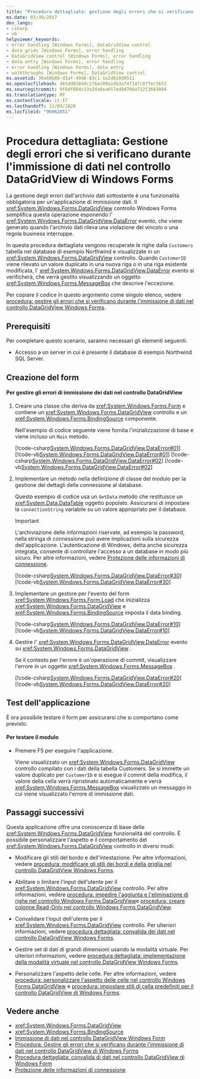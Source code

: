```yaml
---
title: "Procedura dettagliata: gestione degli errori che si verificano durante l'immissione di dati nel controllo DataGridView"
ms.date: 03/30/2017
dev_langs:
- csharp
- vb
helpviewer_keywords:
- error handling [Windows Forms], dataGridView control
- data grids [Windows Forms], error handling
- DataGridView control [Windows Forms], error handling
- data entry [Windows Forms], error handling
- error handling [Windows Forms], data entry
- walkthroughs [Windows Forms], DataGridView control
ms.assetid: 30a68b85-d3af-4946-83c1-1e2d010d0511
ms.openlocfilehash: d65dd038ddc276ec09a1db3af4f14fc87fec56f2
ms.sourcegitcommit: 9f6df084c53a3da0ea657ed0d708a72213683084
ms.translationtype: MT
ms.contentlocale: it-IT
ms.lasthandoff: 12/09/2020
ms.locfileid: "96962851"
---
```

# <a name="walkthrough-handling-errors-that-occur-during-data-entry-in-the-windows-forms-datagridview-control"></a>Procedura dettagliata: Gestione degli errori che si verificano durante l'immissione di dati nel controllo DataGridView di Windows Forms

La gestione degli errori dall'archivio dati sottostante è una funzionalità obbligatoria per un'applicazione di immissione dati. Il <xref:System.Windows.Forms.DataGridView> controllo Windows Forms semplifica questa operazione esponendo l' <xref:System.Windows.Forms.DataGridView.DataError> evento, che viene generato quando l'archivio dati rileva una violazione del vincolo o una regola business interruppe.

In questa procedura dettagliata vengono recuperate le righe dalla `Customers` tabella nel database di esempio Northwind e visualizzate in un <xref:System.Windows.Forms.DataGridView> controllo. Quando `CustomerID` viene rilevato un valore duplicato in una nuova riga o in una riga esistente modificata, l' <xref:System.Windows.Forms.DataGridView.DataError> evento si verificherà, che verrà gestito visualizzando un oggetto <xref:System.Windows.Forms.MessageBox> che descrive l'eccezione.

Per copiare il codice in questo argomento come singolo elenco, vedere [procedura: gestire gli errori che si verificano durante l'immissione di dati nel controllo DataGridView Windows Forms](handle-errors-that-occur-during-data-entry-in-the-datagrid.md).

## <a name="prerequisites"></a>Prerequisiti

Per completare questo scenario, saranno necessari gli elementi seguenti:

- Accesso a un server in cui è presente il database di esempio Northwind SQL Server.

## <a name="creating-the-form"></a>Creazione del form

#### <a name="to-handle-data-entry-errors-in-the-datagridview-control"></a>Per gestire gli errori di immissione dei dati nel controllo DataGridView

1. Creare una classe che deriva da <xref:System.Windows.Forms.Form> e contiene un <xref:System.Windows.Forms.DataGridView> controllo e un <xref:System.Windows.Forms.BindingSource> componente.

    Nell'esempio di codice seguente viene fornita l'inizializzazione di base e viene incluso un `Main` metodo.

    [!code-csharp[System.Windows.Forms.DataGridView.DataError#01](~/samples/snippets/csharp/VS_Snippets_Winforms/System.Windows.Forms.DataGridView.DataError/CS/errorhandling.cs#01)]
    [!code-vb[System.Windows.Forms.DataGridView.DataError#01](~/samples/snippets/visualbasic/VS_Snippets_Winforms/System.Windows.Forms.DataGridView.DataError/VB/errorhandling.vb#01)]
    [!code-csharp[System.Windows.Forms.DataGridView.DataError#02](~/samples/snippets/csharp/VS_Snippets_Winforms/System.Windows.Forms.DataGridView.DataError/CS/errorhandling.cs#02)]
    [!code-vb[System.Windows.Forms.DataGridView.DataError#02](~/samples/snippets/visualbasic/VS_Snippets_Winforms/System.Windows.Forms.DataGridView.DataError/VB/errorhandling.vb#02)]

2. Implementare un metodo nella definizione di classe del modulo per la gestione dei dettagli della connessione al database.

    Questo esempio di codice usa un `GetData` metodo che restituisce un <xref:System.Data.DataTable> oggetto popolato. Assicurarsi di impostare la `connectionString` variabile su un valore appropriato per il database.

    > [!IMPORTANT]
    > L'archiviazione delle informazioni riservate, ad esempio la password, nella stringa di connessione può avere implicazioni sulla sicurezza dell'applicazione. L'autenticazione di Windows, detta anche sicurezza integrata, consente di controllare l'accesso a un database in modo più sicuro. Per altre informazioni, vedere [Protezione delle informazioni di connessione](/dotnet/framework/data/adonet/protecting-connection-information).

    [!code-csharp[System.Windows.Forms.DataGridView.DataError#30](~/samples/snippets/csharp/VS_Snippets_Winforms/System.Windows.Forms.DataGridView.DataError/CS/errorhandling.cs#30)]
    [!code-vb[System.Windows.Forms.DataGridView.DataError#30](~/samples/snippets/visualbasic/VS_Snippets_Winforms/System.Windows.Forms.DataGridView.DataError/VB/errorhandling.vb#30)]

3. Implementare un gestore per l'evento del form <xref:System.Windows.Forms.Form.Load> che inizializza <xref:System.Windows.Forms.DataGridView> e <xref:System.Windows.Forms.BindingSource> imposta il data binding.

    [!code-csharp[System.Windows.Forms.DataGridView.DataError#10](~/samples/snippets/csharp/VS_Snippets_Winforms/System.Windows.Forms.DataGridView.DataError/CS/errorhandling.cs#10)]
    [!code-vb[System.Windows.Forms.DataGridView.DataError#10](~/samples/snippets/visualbasic/VS_Snippets_Winforms/System.Windows.Forms.DataGridView.DataError/VB/errorhandling.vb#10)]

4. Gestire l' <xref:System.Windows.Forms.DataGridView.DataError> evento su <xref:System.Windows.Forms.DataGridView> .

    Se il contesto per l'errore è un'operazione di commit, visualizzare l'errore in un oggetto <xref:System.Windows.Forms.MessageBox> .

    [!code-csharp[System.Windows.Forms.DataGridView.DataError#20](~/samples/snippets/csharp/VS_Snippets_Winforms/System.Windows.Forms.DataGridView.DataError/CS/errorhandling.cs#20)]
    [!code-vb[System.Windows.Forms.DataGridView.DataError#20](~/samples/snippets/visualbasic/VS_Snippets_Winforms/System.Windows.Forms.DataGridView.DataError/VB/errorhandling.vb#20)]

## <a name="testing-the-application"></a>Test dell'applicazione

È ora possibile testare il form per assicurarsi che si comportano come previsto.

#### <a name="to-test-the-form"></a>Per testare il modulo

- Premere F5 per eseguire l'applicazione.

  Viene visualizzato un <xref:System.Windows.Forms.DataGridView> controllo compilato con i dati della tabella Customers. Se si immette un valore duplicato per `CustomerID` e si esegue il commit della modifica, il valore della cella verrà ripristinato automaticamente e verrà <xref:System.Windows.Forms.MessageBox> visualizzato un messaggio in cui viene visualizzato l'errore di immissione dati.

## <a name="next-steps"></a>Passaggi successivi

Questa applicazione offre una conoscenza di base delle <xref:System.Windows.Forms.DataGridView> funzionalità del controllo. È possibile personalizzare l'aspetto e il comportamento del <xref:System.Windows.Forms.DataGridView> controllo in diversi modi:

- Modificare gli stili del bordo e dell'intestazione. Per altre informazioni, vedere [procedura: modificare gli stili dei bordi e della griglia nel controllo DataGridView Windows Forms](change-the-border-and-gridline-styles-in-the-datagrid.md).

- Abilitare o limitare l'input dell'utente per il <xref:System.Windows.Forms.DataGridView> controllo. Per altre informazioni, vedere [procedura: impedire l'aggiunta e l'eliminazione di righe nel controllo Windows Forms DataGridView](prevent-row-addition-and-deletion-datagridview.md)e [procedura: creare colonne Read-Only nel controllo Windows Forms DataGridView](how-to-make-columns-read-only-in-the-windows-forms-datagridview-control.md).

- Convalidare l'input dell'utente per il <xref:System.Windows.Forms.DataGridView> controllo. Per ulteriori informazioni, vedere [procedura dettagliata: convalida dei dati nel controllo DataGridView Windows Forms](walkthrough-validating-data-in-the-windows-forms-datagridview-control.md).

- Gestire set di dati di grandi dimensioni usando la modalità virtuale. Per ulteriori informazioni, vedere [procedura dettagliata: implementazione della modalità virtuale nel controllo DataGridView Windows Forms](implementing-virtual-mode-wf-datagridview-control.md).

- Personalizzare l'aspetto delle celle. Per altre informazioni, vedere [procedura: personalizzare l'aspetto delle celle nel controllo Windows Forms DataGridView](customize-the-appearance-of-cells-in-the-datagrid.md) e [procedura: impostare stili di cella predefiniti per il controllo DataGridView di Windows Forms](how-to-set-default-cell-styles-for-the-windows-forms-datagridview-control.md).

## <a name="see-also"></a>Vedere anche

- <xref:System.Windows.Forms.DataGridView>
- <xref:System.Windows.Forms.BindingSource>
- [Immissione di dati nel controllo DataGridView Windows Form](data-entry-in-the-windows-forms-datagridview-control.md)
- [Procedura: Gestire gli errori che si verificano durante l'immissione di dati nel controllo DataGridView di Windows Forms](handle-errors-that-occur-during-data-entry-in-the-datagrid.md)
- [Procedura dettagliata: convalida di dati nel controllo DataGridView di Windows Form](walkthrough-validating-data-in-the-windows-forms-datagridview-control.md)
- [Protezione delle informazioni di connessione](/dotnet/framework/data/adonet/protecting-connection-information)
